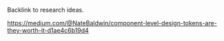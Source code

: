 Backlink to research ideas.

https://medium.com/@NateBaldwin/component-level-design-tokens-are-they-worth-it-d1ae4c6b19d4